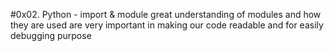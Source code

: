 #0x02. Python - import & module
great understanding of modules and how
they are used are very important in making
our code readable and for easily debugging purpose
